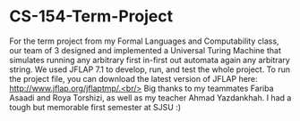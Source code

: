 # CS-154-Term-Project
For the term project from my Formal Languages and Computability class, our team of 3 designed and implemented a Universal Turing Machine that simulates running any arbitrary first in-first out automata again any arbitrary string. We used JFLAP 7.1 to develop, run, and test the whole project. To run the project file, you can download the latest version of JFLAP here: http://www.jflap.org/jflaptmp/.<br/>
Big thanks to my teammates Fariba Asaadi and Roya Torshizi, as well as my teacher Ahmad Yazdankhah. I had a tough but memorable first semester at SJSU :)

